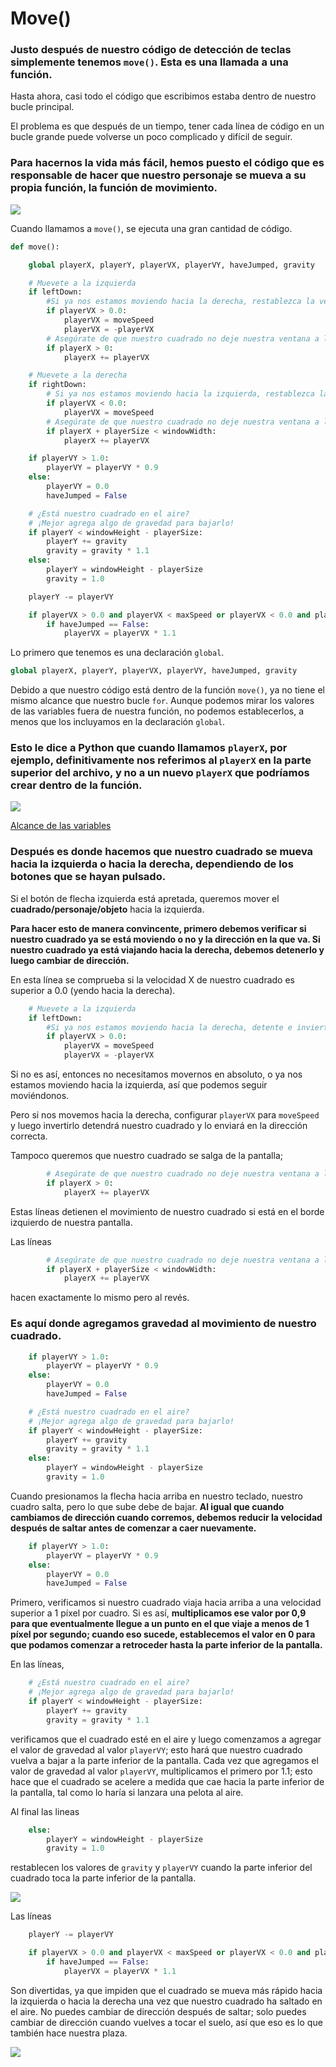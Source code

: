 # Move()

### Justo después de nuestro código de detección de teclas simplemente tenemos `move()`.  Esta es una llamada a una función.

 Hasta ahora, casi todo el código que escribimos estaba dentro de nuestro bucle principal. 

El problema es que después de un tiempo, tener cada línea de código en un bucle grande puede volverse un poco complicado y difícil de seguir. 

### Para hacernos la vida más fácil, hemos puesto el código que es responsable de hacer que nuestro personaje se mueva a su propia función, la función de movimiento.

![](https://media.giphy.com/media/jxiDBvPYEtTAk/giphy.gif)

Cuando llamamos a `move()`, se ejecuta una gran cantidad de código. 
```python
def move():

    global playerX, playerY, playerVX, playerVY, haveJumped, gravity

    # Muevete a la izquierda
    if leftDown:
        #Si ya nos estamos moviendo hacia la derecha, restablezca la velocidad de movimiento e invierta la dirección
        if playerVX > 0.0:
            playerVX = moveSpeed
            playerVX = -playerVX    
        # Asegúrate de que nuestro cuadrado no deje nuestra ventana a la izquierda.
        if playerX > 0:
            playerX += playerVX 

    # Muevete a la derecha
    if rightDown:
        # Si ya nos estamos moviendo hacia la izquierda, restablezca la velocidad de movimiento nuevamente.
        if playerVX < 0.0:
            playerVX = moveSpeed
        # Asegúrate de que nuestro cuadrado no deje nuestra ventana a la derecha.
        if playerX + playerSize < windowWidth:
            playerX += playerVX

    if playerVY > 1.0:
        playerVY = playerVY * 0.9
    else:
        playerVY = 0.0
        haveJumped = False

    # ¿Está nuestro cuadrado en el aire?
    # ¡Mejor agrega algo de gravedad para bajarlo!
    if playerY < windowHeight - playerSize:
        playerY += gravity
        gravity = gravity * 1.1
    else:
        playerY = windowHeight - playerSize
        gravity = 1.0

    playerY -= playerVY

    if playerVX > 0.0 and playerVX < maxSpeed or playerVX < 0.0 and playerVX > -maxSpeed:
        if haveJumped == False:
            playerVX = playerVX * 1.1
```
Lo primero que tenemos es una declaración `global`. 
```python
global playerX, playerY, playerVX, playerVY, haveJumped, gravity
```
Debido a que nuestro código está dentro de la función `move()`, ya no tiene el mismo alcance que nuestro bucle `for`. Aunque podemos mirar los valores de las variables fuera de nuestra función, no podemos establecerlos, a menos que los incluyamos en la declaración `global`. 

### Esto le dice a Python que cuando llamamos `playerX`, por ejemplo, definitivamente nos referimos al `playerX` en la parte superior del archivo, y no a un nuevo `playerX` que podríamos crear dentro de la función.

![](https://github.com/Ezzzzzzzzzzzzzz/Taller_PyG/blob/master/PracticasPyG/Practica3/GlobalVariable.JPG)

[Alcance de las variables](https://github.com/Ezzzzzzzzzzzzzz/Taller_PyG/blob/master/PracticasPyG/Practica3/GlobalScope.py)

### Después es donde hacemos que nuestro cuadrado se mueva hacia la izquierda o hacia la derecha, dependiendo de los botones que se hayan pulsado. 

Si el botón de flecha izquierda está apretada, queremos mover el **cuadrado/personaje/objeto** hacia la izquierda. 

**Para hacer esto de manera convincente, primero debemos verificar si nuestro cuadrado ya se está moviendo o no y la dirección en la que va. Si nuestro cuadrado ya está viajando hacia la derecha, debemos detenerlo y luego cambiar de dirección.**

En esta línea se comprueba si la velocidad X de nuestro cuadrado es superior a 0.0 (yendo hacia la derecha). 

```python 
    # Muevete a la izquierda
    if leftDown:
        #Si ya nos estamos moviendo hacia la derecha, detente e invierte la dirección
        if playerVX > 0.0:
            playerVX = moveSpeed
            playerVX = -playerVX    
```
Si no es así, entonces no necesitamos movernos en absoluto, o ya nos estamos moviendo hacia la izquierda, así que podemos seguir moviéndonos. 

Pero si nos movemos hacia la derecha, configurar `playerVX` para `moveSpeed` y luego invertirlo detendrá nuestro cuadrado y lo enviará en la dirección correcta.

Tampoco queremos que nuestro cuadrado se salga de la pantalla;
```python 
        # Asegúrate de que nuestro cuadrado no deje nuestra ventana a la izquierda.
        if playerX > 0:
            playerX += playerVX 
```
Estas líneas detienen el movimiento de nuestro cuadrado si está en el borde izquierdo de nuestra pantalla. 

Las líneas 
```python
        # Asegúrate de que nuestro cuadrado no deje nuestra ventana a la derecha.
        if playerX + playerSize < windowWidth:
            playerX += playerVX
```
hacen exactamente lo mismo pero al revés.

### Es aquí donde agregamos gravedad al movimiento de nuestro cuadrado. 

```python
    if playerVY > 1.0:
        playerVY = playerVY * 0.9
    else:
        playerVY = 0.0
        haveJumped = False

    # ¿Está nuestro cuadrado en el aire?
    # ¡Mejor agrega algo de gravedad para bajarlo!
    if playerY < windowHeight - playerSize:
        playerY += gravity
        gravity = gravity * 1.1
    else:
        playerY = windowHeight - playerSize
        gravity = 1.0
```
Cuando presionamos la flecha hacia arriba en nuestro teclado, nuestro cuadro salta, pero lo que sube debe de bajar. **Al igual que cuando cambiamos de dirección cuando corremos, debemos reducir la velocidad después de saltar antes de comenzar a caer nuevamente.** 
```python
    if playerVY > 1.0:
        playerVY = playerVY * 0.9
    else:
        playerVY = 0.0
        haveJumped = False
```

Primero, verificamos si nuestro cuadrado viaja hacia arriba a una velocidad superior a 1 píxel por cuadro. Si es así, **multiplicamos ese valor por 0,9 para que eventualmente llegue a un punto en el que viaje a menos de 1 píxel por segundo; cuando eso sucede, establecemos el valor en 0 para que podamos comenzar a retroceder hasta la parte inferior de la pantalla.** 

En las líneas, 
```python
    # ¿Está nuestro cuadrado en el aire?
    # ¡Mejor agrega algo de gravedad para bajarlo!
    if playerY < windowHeight - playerSize:
        playerY += gravity
        gravity = gravity * 1.1
```
verificamos que el cuadrado esté en el aire y luego comenzamos a agregar el valor de gravedad al valor `playerVY`; esto hará que nuestro cuadrado vuelva a bajar a la parte inferior de la pantalla. Cada vez que agregamos el valor de gravedad al valor `playerVY`, multiplicamos el primero por 1.1; esto hace que el cuadrado se acelere a medida que cae hacia la parte inferior de la pantalla, tal como lo haría si lanzara una pelota al aire.

Al final las lineas
```python
    else:
        playerY = windowHeight - playerSize
        gravity = 1.0
```
restablecen los valores de `gravity` y `playerVY` cuando la parte inferior del cuadrado toca la parte inferior de la pantalla. 

![](https://github.com/Ezzzzzzzzzzzzzz/Taller_PyG/blob/master/PracticasPyG/Practica3/Explicaci%C3%B3nDinamica.jpg)

Las líneas 
```python
    playerY -= playerVY

    if playerVX > 0.0 and playerVX < maxSpeed or playerVX < 0.0 and playerVX > -maxSpeed:
        if haveJumped == False:
            playerVX = playerVX * 1.1

```
Son divertidas, ya que impiden que el cuadrado se mueva más rápido hacia la izquierda o hacia la derecha una vez que nuestro cuadrado ha saltado en el aire. No puedes cambiar de dirección después de saltar; solo puedes cambiar de dirección cuando vuelves a tocar el suelo, así que eso es lo que también hace nuestra plaza.

![](https://github.com/Ezzzzzzzzzzzzzz/Taller_PyG/blob/master/PracticasPyG/Practica3/Captura.JPG)
<!--stackedit_data:
eyJoaXN0b3J5IjpbLTEwMDY1NjgzNzgsLTEyMzA4ODU0NCwtMj
cxMjI2MzQ3LDgyMDAzMTg0NywtMjM3MjIyNjQxLDIwOTM1OTQ5
OSwtNTM4MjM5Mzc3LDE0NDM1NDYyMDcsODA1NjYzNTE5LDEwMz
MzNDUzNywtMTA5NTIyMTUwNSwtMTc3NTQxMTUwOSwtODY4MTEw
NjMzLDExNjQwMzM5ODksLTIxNDE3ODQxMjMsLTIyNDQ1ODY2MC
wxNDIyNTI0NzY2LDE3NzEwMDA1NTUsLTE1MDMyMzk5NjksOTEw
OTQ4MTIxXX0=
-->